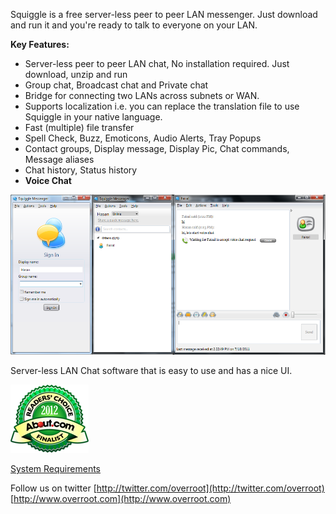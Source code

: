 Squiggle is a free server-less peer to peer LAN messenger.
Just download and run it and you're ready to talk to everyone on your LAN.

**Key Features:**

* Server-less peer to peer LAN chat, No installation required. Just download, unzip and run
* Group chat, Broadcast chat and Private chat
* Bridge for connecting two LANs across subnets or WAN.
* Supports localization i.e. you can replace the translation file to use Squiggle in your native language.
* Fast (multiple) file transfer
* Spell Check, Buzz, Emoticons, Audio Alerts, Tray Popups
* Contact groups, Display message, Display Pic, Chat commands, Message aliases
* Chat history, Status history
* **Voice Chat**

![](Home_Screenshot.png)

Server-less LAN Chat software that is easy to use and has a nice UI.

![Finalist of About.com Best Enterprise IM Award 2012](Home_about2012.png) 

[System Requirements](System-Requirements)

Follow us on twitter [http://twitter.com/overroot](http://twitter.com/overroot)
[http://www.overroot.com](http://www.overroot.com)

